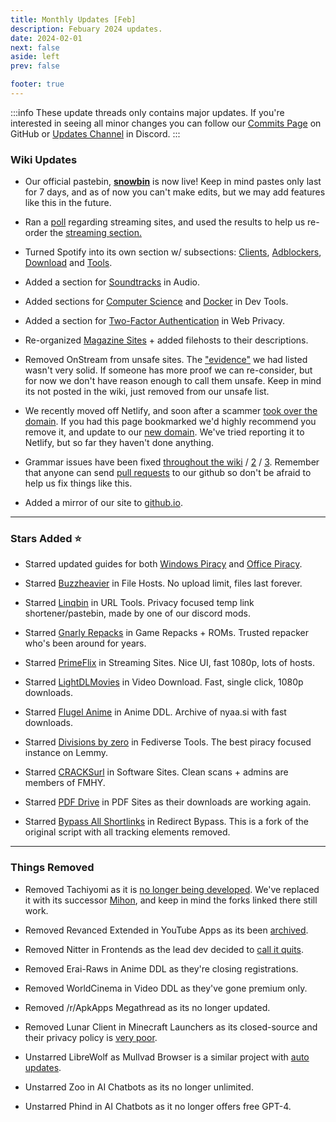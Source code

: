 ```yaml
---
title: Monthly Updates [Feb]
description: Febuary 2024 updates.
date: 2024-02-01
next: false
aside: left
prev: false

footer: true
---
```


<Post authors="nbats" />

:::info
These update threads only contains major updates. If you're interested
in seeing all minor changes you can follow our
[Commits Page](https://github.com/fmhy/FMHYedit/commits/main) on GitHub or
[Updates Channel](https://redd.it/17f8msf) in Discord.
:::

### Wiki Updates

- Our official pastebin, **[snowbin](https://pastes.fmhy.net/)** is now live!
  Keep in mind pastes only last for 7 days, and as of now you can't make edits,
  but we may add features like this in the future.

- Ran a [poll](https://i.imgur.com/73paJlr.png) regarding streaming sites, and
  used the results to help us re-order the
  [streaming section.](/videopiracyguide)

- Turned Spotify into its own section w/ subsections:
  [Clients](/audiopiracyguide#spotify-clients),
  [Adblockers](/audiopiracyguide#spotify-adblockers),
  [Download](/audiopiracyguide#spotify-download) and
  [Tools](/audiopiracyguide#spotify-tools).

- Added a section for [Soundtracks](/audiopiracyguide#media-soundtracks) in
  Audio.

- Added sections for [Computer Science](/devtools#computer-science) and
  [Docker](/devtools#docker-tools) in Dev Tools.

- Added a section for
  [Two-Factor Authentication](/adblockvpnguide#two-factor-authentication) in Web
  Privacy.

- Re-organized [Magazine Sites](/readingpiracyguide#magazines) + added filehosts
  to their descriptions.

- Removed OnStream from unsafe sites. The ["evidence"](https://rentry.co/upo2r)
  we had listed wasn't very solid. If someone has more proof we can re-consider,
  but for now we don't have reason enough to call them unsafe. Keep in mind its
  not posted in the wiki, just removed from our unsafe list.

- We recently moved off Netlify, and soon after a scammer
  [took over the domain](https://i.imgur.com/rByoHnf.png). If you had this page
  bookmarked we'd highly recommend you remove it, and update to our
  [new domain](/). We've tried reporting it to Netlify, but so far they haven't
  done anything.

- Grammar issues have been fixed
  [throughout the wiki](https://github.com/fmhy/FMHYedit/pull/1337) /
  [2](https://github.com/fmhy/FMHYedit/pull/1340) /
  [3](https://github.com/fmhy/FMHYedit/pull/1339). Remember that anyone can send
  [pull requests](https://github.com/fmhy/FMHYedit) to our github so don't be
  afraid to help us fix things like this.

- Added a mirror of our site to [github.io](https://fmhy.github.io/FMHYedit/).

---

### Stars Added ⭐

- Starred updated guides for both [Windows Piracy](/system-tools#windows-isos)
  and [Office Piracy](/text-tools#text-editors).

- Starred [Buzzheavier](/file-tools#file-hosts) in File Hosts. No upload limit,
  files last forever.

- Starred [Linqbin](/internet-tools#url-tools) in URL Tools. Privacy focused
  temp link shortener/pastebin, made by one of our discord mods.

- Starred [Gnarly Repacks](/gamingpiracyguide#game-repacks) in Game Repacks +
  ROMs. Trusted repacker who's been around for years.

- Starred [PrimeFlix](/videopiracyguide#multi-server) in Streaming Sites. Nice
  UI, fast 1080p, lots of hosts.

- Starred [LightDLMovies](/videopiracyguide#download-sites) in Video Download.
  Fast, single click, 1080p downloads.

- Starred [Flugel Anime](/videopiracyguide#anime-downloading) in Anime DDL.
  Archive of nyaa.si with fast downloads.

- Starred [Divisions by zero](/social-media-tools#fediverse-tools) in Fediverse
  Tools. The best piracy focused instance on Lemmy.

- Starred [CRACKSurl](/downloadpiracyguide#software-sites) in Software Sites.
  Clean scans + admins are members of FMHY.

- Starred [PDF Drive](/readingpiracyguide#pdf-search) in PDF Sites as their
  downloads are working again.

- Starred [Bypass All Shortlinks](/adblockvpnguide#redirect-bypass) in Redirect
  Bypass. This is a fork of the original script with all tracking elements
  removed.

---

### Things Removed

- Removed Tachiyomi as it is
  [no longer being developed](https://tachiyomi.org/news/2024-01-13-goodbye).
  We've replaced it with its successor
  [Mihon](/android-iosguide#android-reading), and keep in mind the forks linked
  there still work.

- Removed Revanced Extended in YouTube Apps as its been
  [archived](https://redd.it/1abt4kk).

- Removed Nitter in Frontends as the lead dev decided to
  [call it quits](https://github.com/zedeus/nitter/issues/1155#issuecomment-1913361757).

- Removed Erai-Raws in Anime DDL as they're closing registrations.

- Removed WorldCinema in Video DDL as they've gone premium only.

- Removed /r/ApkApps Megathread as its no longer updated.

- Removed Lunar Client in Minecraft Launchers as its closed-source and their
  privacy policy is [very poor](https://i.imgur.com/2Wtds7l.png).

- Unstarred LibreWolf as Mullvad Browser is a similar project with
  [auto updates](https://i.imgur.com/GTzWHR0.png).

- Unstarred Zoo in AI Chatbots as its no longer unlimited.

- Unstarred Phind in AI Chatbots as it no longer offers free GPT-4.
